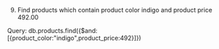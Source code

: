 9. Find products which contain product color indigo  and product price 492.00

Query:     db.products.find({$and:[{product_color:"indigo",product_price:492}]})